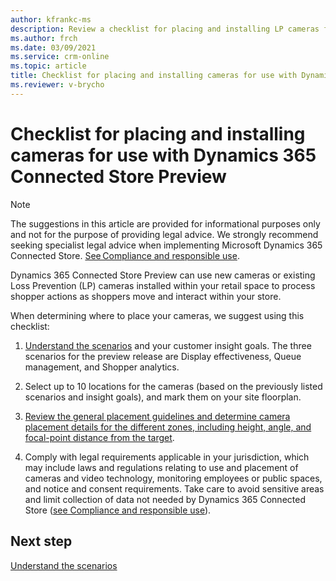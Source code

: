 ```yaml
---
author: kfrankc-ms
description: Review a checklist for placing and installing LP cameras for use with Dynamics 365 Connected Store Preview.
ms.author: frch
ms.date: 03/09/2021
ms.service: crm-online
ms.topic: article
title: Checklist for placing and installing cameras for use with Dynamics 365 Connected Store Preview
ms.reviewer: v-brycho
---
```


# Checklist for placing and installing cameras for use with Dynamics 365 Connected Store Preview

> [!NOTE]
> The suggestions in this article are provided for informational purposes only and not for the purpose of providing legal advice. We strongly recommend seeking specialist legal advice when implementing Microsoft Dynamics 365 Connected Store. [See Compliance and responsible use](compliance.md).

Dynamics 365 Connected Store Preview can use new cameras or existing Loss Prevention (LP) cameras installed within your retail space to process shopper actions as shoppers move and interact within your store.

When determining where to place your cameras, we suggest using this checklist:

1. [Understand the scenarios](camera-placement-general.md) and your customer insight goals. The three scenarios for the preview release are Display effectiveness, Queue management, and Shopper analytics.

2. Select up to 10 locations for the cameras (based on the previously listed scenarios and insight goals), and mark them on your site floorplan.

3. [Review the general placement guidelines and determine camera placement details for the different zones, including height, angle, and focal-point distance from the target](camera-placement-recommendations.md).

4. Comply with legal requirements applicable in your jurisdiction, which may include laws and regulations relating to use and placement of cameras and video technology, monitoring employees or public spaces, and notice and consent requirements. Take care to avoid sensitive areas and limit collection of data not needed by Dynamics 365 Connected Store ([see Compliance and responsible use](compliance.md)).

## Next step

[Understand the scenarios](camera-placement-general.md)
